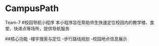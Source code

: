 # CampusPath
Team-7
#校园导航小程序
本小程序旨在帮助师生快速定位校园内的教学楼、食堂、快递点等场所，提供导航服务

##核心功能
-楼宇搜索与定位
-步行路线规划
-校园地点信息展示
